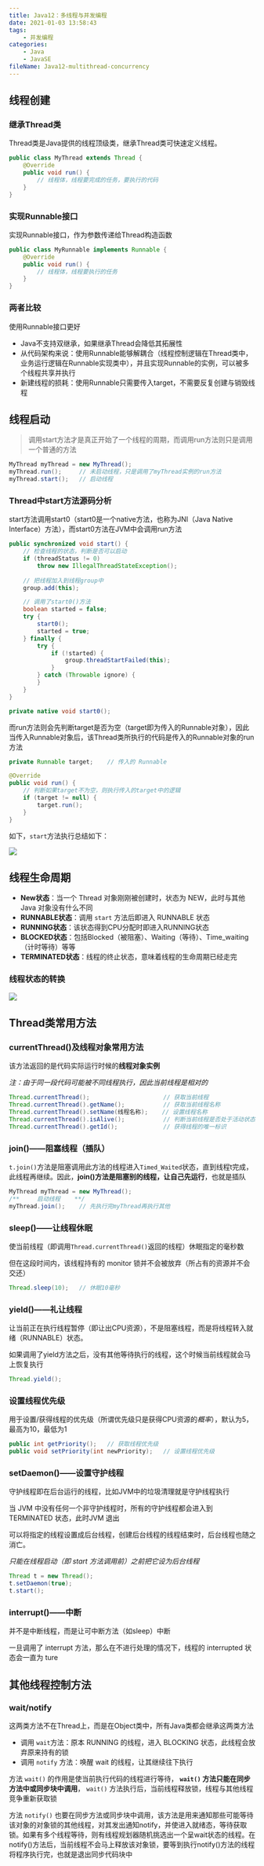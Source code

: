 ```yaml
---
title: Java12：多线程与并发编程
date: 2021-01-03 13:58:43
tags:
	- 并发编程
categories:
	- Java
	- JavaSE
fileName: Java12-multithread-concurrency
---
```


## 线程创建

### 继承Thread类

Thread类是Java提供的线程顶级类，继承Thread类可快速定义线程。

```java
public class MyThread extends Thread {
    @Override
    public void run() {
		// 线程体，线程要完成的任务，要执行的代码
    }
}
```

### 实现Runnable接口

实现Runnable接口，作为参数传递给Thread构造函数

```java
public class MyRunnable implements Runnable {
    @Override
    public void run() {
        // 线程体，线程要执行的任务
    }
}
```

### 两者比较

使用Runnable接口更好

* Java不支持双继承，如果继承Thread会降低其拓展性
* 从代码架构来说：使用Runnable能够解耦合（线程控制逻辑在Thread类中，业务运行逻辑在Runnable实现类中），并且实现Runnable的实例，可以被多个线程共享并执行
* 新建线程的损耗：使用Runnable只需要传入target，不需要反复创建与销毁线程



## 线程启动

> 调用start方法才是真正开始了一个线程的周期，而调用run方法则只是调用一个普通的方法

```java
MyThread myThread = new MyThread();
myThread.run();		// 未启动线程，只是调用了myThread实例的run方法
myThread.start();	// 启动线程
```

### Thread中start方法源码分析

start方法调用start0（start0是一个native方法，也称为JNI（Java Native Interface）方法），而start0方法在JVM中会调用run方法

```java
public synchronized void start() {
    // 检查线程的状态，判断是否可以启动
    if (threadStatus != 0)
        throw new IllegalThreadStateException();
    
    // 把线程加入到线程group中
    group.add(this);

    // 调用了start0()方法
    boolean started = false;
    try {
        start0();
        started = true;
    } finally {
        try {
            if (!started) {
                group.threadStartFailed(this);
            }
        } catch (Throwable ignore) {
        }
    }
}

private native void start0();
```

而run方法则会先判断target是否为空（target即为传入的Runnable对象），因此当传入Runnable对象后，该Thread类所执行的代码是传入的Runnable对象的run方法

```java
private Runnable target;	// 传入的 Runnable

@Override
public void run() {
    // 判断如果target不为空，则执行传入的target中的逻辑
    if (target != null) {
        target.run();
    }
}
```

如下，`start`方法执行总结如下：

![](http://cdn.ziyedy.top/Java12%EF%BC%9A%E5%A4%9A%E7%BA%BF%E7%A8%8B%E4%B8%8E%E5%B9%B6%E5%8F%91%E7%BC%96%E7%A8%8B/start%E6%96%B9%E6%B3%95.jpg)



## 线程生命周期

* **New状态**：当一个 Thread 对象刚刚被创建时，状态为 NEW，此时与其他 Java 对象没有什么不同
* **RUNNABLE状态**：调用 `start` 方法后即进入 RUNNABLE 状态
* **RUNNING状态**：该状态得到CPU分配时即进入RUNNING状态
* **BLOCKED状态**：包括Blocked（被阻塞）、Waiting（等待）、Time_waiting（计时等待）等等
* **TERMINATED状态**：线程的终止状态，意味着线程的生命周期已经走完

### 线程状态的转换

![](http://cdn.ziyedy.top/Java12%EF%BC%9A%E5%A4%9A%E7%BA%BF%E7%A8%8B%E4%B8%8E%E5%B9%B6%E5%8F%91%E7%BC%96%E7%A8%8B/%E7%BA%BF%E7%A8%8B%E7%94%9F%E5%91%BD%E5%91%A8%E6%9C%9F.png)



## Thread类常用方法

### currentThread()及线程对象常用方法

该方法返回的是代码实际运行时候的**线程对象实例**

*注：由于同一段代码可能被不同线程执行，因此当前线程是相对的*

```java
Thread.currentThread();					    // 获取当前线程
Thread.currentThread().getName();		    // 获取当前线程名称
Thread.currentThread().setName(线程名称);	 // 设置线程名称
Thread.currentThread().isAlive();			// 判断当前线程是否处于活动状态
Thread.currentThread().getId();				// 获得线程的唯一标识
```

### join()——阻塞线程（插队）

`t.join()`方法是阻塞调用此方法的线程进入`Timed_Waited`状态，直到线程t完成，此线程再继续。因此，**join()方法是阻塞别的线程，让自己先运行**，也就是插队

```java
MyThread myThread = new MyThread();
/**		启动线程	**/
myThread.join();	// 先执行完myThread再执行其他
```

### sleep()——让线程休眠

使当前线程（即调用`Thread.currentThread()`返回的线程）休眠指定的毫秒数

但在这段时间内，该线程持有的 monitor 锁并不会被放弃（所占有的资源并不会交还）

```java
Thread.sleep(10);	// 休眠10毫秒
```

### yield()——礼让线程

让当前正在执行线程暂停（即让出CPU资源），不是阻塞线程，而是将线程转入就绪（RUNNABLE）状态。

如果调用了yield方法之后，没有其他等待执行的线程，这个时候当前线程就会马上恢复执行

```java
Thread.yield();
```

### 设置线程优先级

用于设置/获得线程的优先级（所谓优先级只是获得CPU资源的*概率*），默认为5，最高为10，最低为1

```java
public int getPriority();	// 获取线程优先级
public void setPriority(int newPriority);	// 设置线程优先级
```

### setDaemon()——设置守护线程

守护线程即在后台运行的线程，比如JVM中的垃圾清理就是守护线程执行

当 JVM 中没有任何一个非守护线程时，所有的守护线程都会进入到 TERMINATED 状态，此时JVM 退出

可以将指定的线程设置成后台线程，创建后台线程的线程结束时，后台线程也随之消亡。

*只能在线程启动（即 start 方法调用前）之前把它设为后台线程*

```java
Thread t = new Thread();
t.setDaemon(true);
t.start();
```

### interrupt()——中断

并不是中断线程，而是让可中断方法（如sleep）中断

一旦调用了 interrupt 方法，那么在不进行处理的情况下，线程的 interrupted 状态会一直为 ture



## 其他线程控制方法

### wait/notify

这两类方法不在Thread上，而是在Object类中，所有Java类都会继承这两类方法

* 调用 `wait`方法：原本 RUNNING 的线程，进入 BLOCKING 状态，此线程会放弃原来持有的锁
* 调用 `notify` 方法：唤醒 wait 的线程，让其继续往下执行

方法 `wait()` 的作用是使当前执行代码的线程进行等待， **`wait()` 方法只能在同步方法中或同步块中调用**， `wait()` 方法执行后，当前线程释放锁，线程与其他线程竞争重新获取锁

方法 `notify()` 也要在同步方法或同步块中调用，该方法是用来通知那些可能等待该对象的对象锁的其他线程，对其发出通知notify，并使进入就绪态，等待获取锁。如果有多个线程等待，则有线程规划器随机挑选出一个呈wait状态的线程。在notify()方法后，当前线程不会马上释放该对象锁，要等到执行notify()方法的线程将程序执行完，也就是退出同步代码块中

